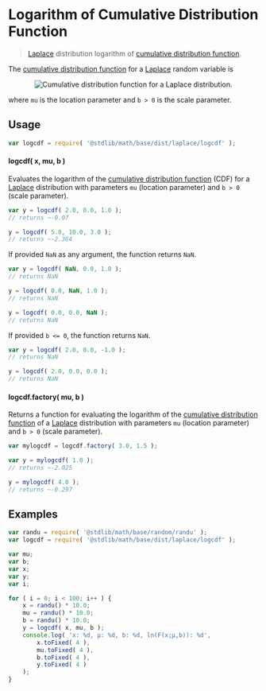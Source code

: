 Logarithm of Cumulative Distribution Function
===

> [Laplace][laplace] distribution logarithm of [cumulative distribution function][cdf].

<section class="intro">

The [cumulative distribution function][cdf] for a [Laplace][laplace] random variable is

<!-- <equation class="equation" label="eq:cdf" align="center" raw="F(x;\mu,b) =\tfrac{1}{2} + \tfrac{1}{2} \sgn(x-\mu) \left(1-\exp \left(-\frac{|x-\mu|}{b} \right ) \right )" alt="Cumulative distribution function for a Laplace distribution."> -->

<div class="equation" align="center" data-raw-text="F(x;\mu,b) =\tfrac{1}{2} + \tfrac{1}{2} \sgn(x-\mu) \left(1-\exp \left(-\frac{|x-\mu|}{b} \right ) \right )" data-equation="eq:cdf">
    <img src="" alt="Cumulative distribution function for a Laplace distribution.">
    <br>
</div>

<!-- </equation -->

where `mu` is the location parameter and `b > 0` is the scale parameter.

<!-- </intro> -->

<section class="usage">

## Usage
``` javascript
var logcdf = require( '@stdlib/math/base/dist/laplace/logcdf' );
```

#### logcdf( x, mu, b )

Evaluates the logarithm of the [cumulative distribution function][cdf] (CDF) for a [Laplace][laplace] distribution with parameters `mu` (location parameter) and `b > 0` (scale parameter).

``` javascript
var y = logcdf( 2.0, 0.0, 1.0 );
// returns ~-0.07

y = logcdf( 5.0, 10.0, 3.0 );
// returns ~-2.364
```

If provided `NaN` as any argument, the function returns `NaN`.

``` javascript
var y = logcdf( NaN, 0.0, 1.0 );
// returns NaN

y = logcdf( 0.0, NaN, 1.0 );
// returns NaN

y = logcdf( 0.0, 0.0, NaN );
// returns NaN
```

If provided `b <= 0`, the function returns `NaN`.

``` javascript
var y = logcdf( 2.0, 0.0, -1.0 );
// returns NaN

y = logcdf( 2.0, 0.0, 0.0 );
// returns NaN
```

#### logcdf.factory( mu, b )

Returns a function for evaluating the logarithm of the [cumulative distribution function][cdf] of a [Laplace][laplace] distribution with parameters `mu` (location parameter) and `b > 0` (scale parameter).

``` javascript
var mylogcdf = logcdf.factory( 3.0, 1.5 );

var y = mylogcdf( 1.0 );
// returns ~-2.025

y = mylogcdf( 4.0 );
// returns ~-0.297
```

<!-- </usage> -->

<section class="examples">

## Examples

``` javascript
var randu = require( '@stdlib/math/base/random/randu' );
var logcdf = require( '@stdlib/math/base/dist/laplace/logcdf' );

var mu;
var b;
var x;
var y;
var i;

for ( i = 0; i < 100; i++ ) {
    x = randu() * 10.0;
    mu = randu() * 10.0;
    b = randu() * 10.0;
    y = logcdf( x, mu, b );
    console.log( 'x: %d, µ: %d, b: %d, ln(F(x;µ,b)): %d',
        x.toFixed( 4 ),
        mu.toFixed( 4 ),
        b.toFixed( 4 ),
        y.toFixed( 4 )
    );
}
```

<!-- </examples> -->


<section class="links">

[cdf]: https://en.wikipedia.org/wiki/Cumulative_distribution_function
[laplace]: https://en.wikipedia.org/wiki/Laplace_distribution

<!-- </links> -->
